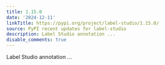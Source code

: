 ```yaml
---
title: 1.15.0
date: '2024-12-11'
linkTitle: https://pypi.org/project/label-studio/1.15.0/
source: PyPI recent updates for label-studio
description: Label Studio annotation ...
disable_comments: true
---
```

Label Studio annotation ...